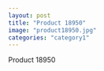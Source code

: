```yaml
---
layout: post
title: "Product 18950"
image: "product18950.jpg"
categories: "category1"
---
```

Product 18950
